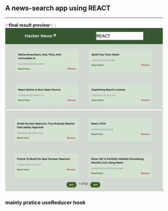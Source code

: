 ## **A news-search app using REACT**

---

✨**final result preview**✨ :
![preview-1](./news-preview-1.png)
![preview-2](./news-preview-2.png)

### mainly pratice useReducer hook

